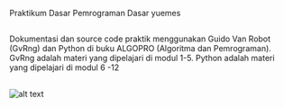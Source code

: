 Praktikum Dasar Pemrograman Dasar yuemes
##
Dokumentasi dan source code praktik menggunakan Guido Van Robot (GvRng) dan Python di buku ALGOPRO (Algoritma dan Pemrograman). GvRng adalah materi yang dipelajari di modul 1-5. Python adalah materi yang dipelajari di modul 6 -12
##
![alt text](https://i.pinimg.com/originals/80/6e/de/806ede5583f088c6bdb788bf867f8064.gif)
